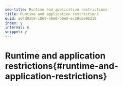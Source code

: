 ```yaml
---
seo-title: Runtime and application restrictions
title: Runtime and application restrictions
uuid: a64d02b0-c869-48e0-b0e0-ec28c6e96219
index: y
internal: n
snippet: y
---
```


# Runtime and application restrictions{#runtime-and-application-restrictions}

